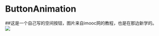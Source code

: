 # ButtonAnimation
##这是一个自己写的空间按钮，图片来自imooc网的教程，也是在那边新学的。
![](http://img.blog.csdn.net/20160413091727023?watermark/2/text/aHR0cDovL2Jsb2cuY3Nkbi5uZXQv/font/5a6L5L2T/fontsize/400/fill/I0JBQkFCMA==/dissolve/70/gravity/Center)
